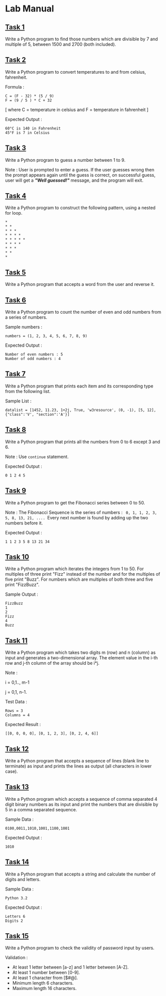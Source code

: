 # Lab Manual
## [Task 1](./Task%201.py)
Write a Python program to find those numbers which are divisible by 7 and multiple of 5, between 1500 and 2700 (both included).
## [Task 2](./Task%202.py)
Write a Python program to convert temperatures to and from celsius, fahrenheit.

Formula :
```
C = (F - 32) * (5 / 9)
F = (9 / 5 ) * C + 32
```
[ where C = temperature in celsius and F = temperature in fahrenheit ]

   Expected Output :

```
60°C is 140 in Fahrenheit
45°F is 7 in Celsius
```
## [Task 3](./Task%203.py)
Write a Python program to guess a number between 1 to 9.

Note : User is prompted to enter a guess. If the user guesses wrong then the prompt appears again until the guess is correct, on successful guess, user will get a ***"Well
guessed!"*** message, and the program will exit.
## [Task 4](h./Task%204.py)
Write a Python program to construct the following pattern, using a nested for loop.
```
*
* *
* * *
* * * *
* * * * *
* * * *
* * *
* *
*
```
## [Task 5](./Task%205.py)
Write a Python program that accepts a word from the user and reverse it.
## [Task 6](./Task%206.py)
Write a Python program to count the number of even and odd numbers from a series of numbers.

Sample numbers : 
```
numbers = (1, 2, 3, 4, 5, 6, 7, 8, 9)
```
Expected Output :
```
Number of even numbers : 5
Number of odd numbers : 4
```
## [Task 7](./Task%207.py)
Write a Python program that prints each item and its corresponding type from the following list.

Sample List : 
```
datalist = [1452, 11.23, 1+2j, True, 'w3resource', (0, -1), [5, 12], {"class":'V', "section":'A'}]
```
## [Task 8](./Task%208.py)
Write a Python program that prints all the numbers from 0 to 6 except 3 and 6.

Note : Use `continue` statement.

Expected Output : 
```
0 1 2 4 5
```
## [Task 9](./Task%209.py)
Write a Python program to get the Fibonacci series between 0 to 50. 

Note : The Fibonacci Sequence is the series of numbers : ``  0, 1, 1, 2, 3, 5, 8, 13, 21, ....  ``Every next number is found by adding up the two numbers before it.

Expected Output : 
```
1 1 2 3 5 8 13 21 34
```
## [Task 10](./Task%2010.py)
Write a Python program which iterates the integers from 1 to 50. For multiples of three print "Fizz" instead of the number and for the multiples of five print "Buzz". For numbers which are multiples of both three and five print "FizzBuzz".

Sample Output :
```
FizzBuzz
1
2
Fizz
4
Buzz
```
## [Task 11](./Task%2011.py)
Write a Python program which takes two digits m (row) and n (column) as input and generates a two-dimensional array. The element value in the i-th row and j-th column of the array should be i*j.

Note :

i = 0,1.., m-1

j = 0,1, n-1.

Test Data : 
```
Rows = 3
Columns = 4
```
Expected Result : 
```
[[0, 0, 0, 0], [0, 1, 2, 3], [0, 2, 4, 6]]
```
## [Task 12](./Task%2012.py)
Write a Python program that accepts a sequence of lines (blank line to terminate) as input and prints the lines as output (all characters in lower case).
## [Task 13](./Task%2013.py)
Write a Python program which accepts a sequence of comma separated 4 digit binary numbers as its input and print the numbers that are divisible by 5 in a comma separated sequence.

Sample Data : 
```
0100,0011,1010,1001,1100,1001
```
Expected Output : 
```
1010
```
## [Task 14](./Task%2014.py)
Write a Python program that accepts a string and calculate the number of digits and letters.

Sample Data : 
```
Python 3.2
```
Expected Output :
```
Letters 6
Digits 2
```
## [Task 15](./Task%2015.py)
Write a Python program to check the validity of password input by users.

Validation :
- At least 1 letter between [a-z] and 1 letter between [A-Z].
- At least 1 number between [0-9].
- At least 1 character from [$#@].
- Minimum length 6 characters.
- Maximum length 16 characters.
